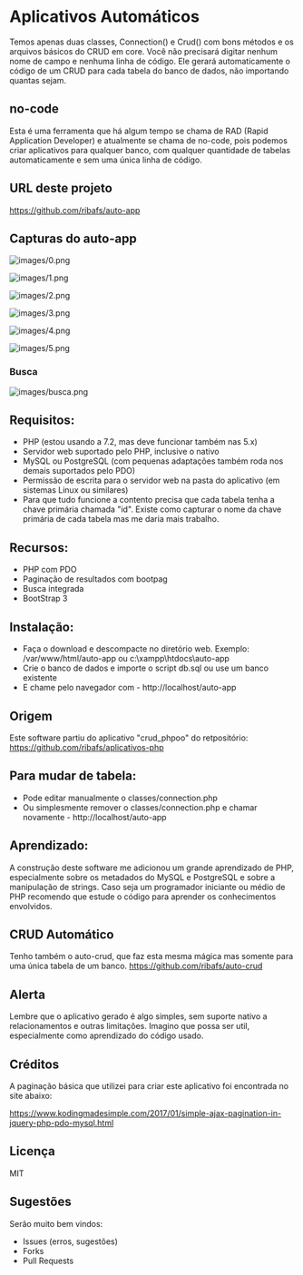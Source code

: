 # Aplicativos Automáticos

Temos apenas duas classes, Connection() e Crud() com bons métodos e os arquivos básicos do CRUD em core. Você não precisará digitar nenhum nome de campo e nenhuma linha de código. Ele gerará automaticamente o código de um CRUD para cada tabela do banco de dados, não importando quantas sejam.

## no-code
Esta é uma ferramenta que há algum tempo se chama de RAD (Rapid Application Developer) e atualmente se chama de no-code, pois podemos criar aplicativos para qualquer banco, com qualquer quantidade de tabelas automaticamente e sem uma única linha de código.

## URL deste projeto

https://github.com/ribafs/auto-app

## Capturas do auto-app

![images/0.png](images/0.png)


![images/1.png](images/1.png)


![images/2.png](images/2.png)


![images/3.png](images/3.png)


![images/4.png](images/4.png)


![images/5.png](images/5.png)

### Busca

![images/busca.png](images/busca.png)

## Requisitos:

- PHP (estou usando a 7.2, mas deve funcionar também nas 5.x)
- Servidor web suportado pelo PHP, inclusive o nativo
- MySQL ou PostgreSQL (com pequenas adaptações também roda nos demais suportados pelo PDO)
- Permissão de escrita para o servidor web na pasta do aplicativo (em sistemas Linux ou similares)
- Para que tudo funcione a contento precisa que cada tabela tenha a chave primária chamada "id". Existe como capturar o nome da chave primária de cada tabela mas me daria mais trabalho.

## Recursos:

- PHP com PDO
- Paginação de resultados com bootpag
- Busca integrada
- BootStrap 3

## Instalação:

- Faça o download e descompacte no diretório web. Exemplo: /var/www/html/auto-app ou c:\xampp\htdocs\auto-app
- Crie o banco de dados e importe o script db.sql ou use um banco existente
- E chame pelo navegador com - http://localhost/auto-app

## Origem

Este software partiu do aplicativo "crud_phpoo" do retpositório:
https://github.com/ribafs/aplicativos-php

## Para mudar de tabela:

- Pode editar manualmente o classes/connection.php
- Ou simplesmente remover o classes/connection.php e chamar novamente - http://localhost/auto-app

## Aprendizado:

A construção deste software me adicionou um grande aprendizado de PHP, especialmente sobre os metadados do MySQL e PostgreSQL e sobre a manipulação de strings. Caso seja um programador iniciante ou médio de PHP recomendo que estude o código para aprender os conhecimentos envolvidos.

## CRUD Automático

Tenho também o auto-crud, que faz esta mesma mágica mas somente para uma única tabela de um banco.
https://github.com/ribafs/auto-crud

## Alerta
Lembre que o aplicativo gerado é algo simples, sem suporte nativo a relacionamentos e outras limitações. Imagino que possa ser util, especialmente como aprendizado do código usado.

## Créditos

A paginação básica que utilizei para criar este aplicativo foi encontrada no site abaixo:

https://www.kodingmadesimple.com/2017/01/simple-ajax-pagination-in-jquery-php-pdo-mysql.html

## Licença

MIT

## Sugestões

Serão muito bem vindos:
- Issues (erros, sugestões)
- Forks
- Pull Requests

